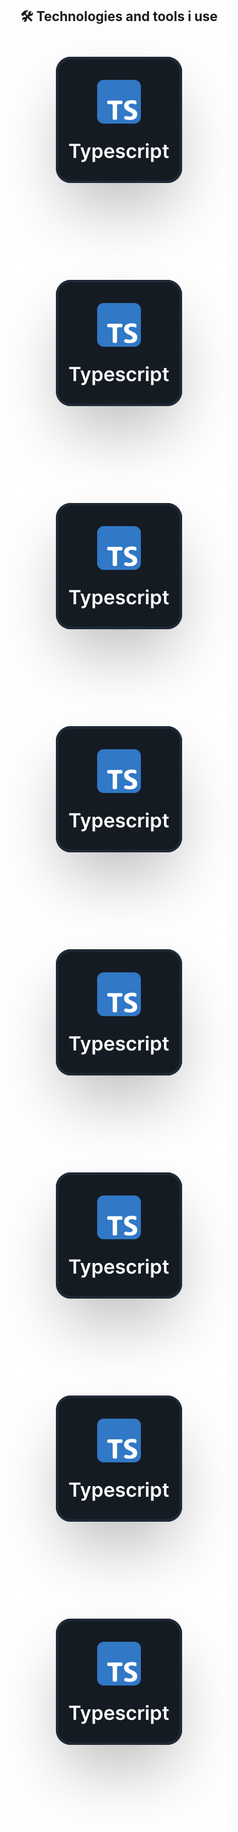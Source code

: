 <h2 align="center">🛠️ Technologies and tools i use</h2>

<p align="center">
  <img src="./src/global/asset/illustration/typescript.svg" alt="typescript" />
  <img src="./src/global/asset/illustration/typescript.svg" alt="typescript" />
  <img src="./src/global/asset/illustration/typescript.svg" alt="typescript" />
  <img src="./src/global/asset/illustration/typescript.svg" alt="typescript" />
  <img src="./src/global/asset/illustration/typescript.svg" alt="typescript" />
  <img src="./src/global/asset/illustration/typescript.svg" alt="typescript" />
  <img src="./src/global/asset/illustration/typescript.svg" alt="typescript" />
  <img src="./src/global/asset/illustration/typescript.svg" alt="typescript" />
</p>